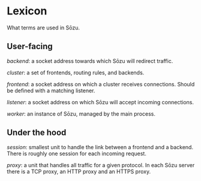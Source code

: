 # Lexicon

What terms are used in Sōzu.

## User-facing

*backend*: a socket address towards which Sōzu will redirect traffic.

*cluster*: a set of frontends, routing rules, and backends.

*frontend*: a socket address on which a cluster receives connections. Should be defined with a matching listener.

*listener*: a socket address on which Sōzu will accept incoming connections.

*worker*: an instance of Sōzu, managed by the main process.

## Under the hood

*session*: smallest unit to handle the link between a frontend and a backend. There is roughly one session for each
incoming request.

*proxy*: a unit that handles all traffic for a given protocol. In each Sōzu server there is a TCP proxy,
an HTTP proxy and an HTTPS proxy.